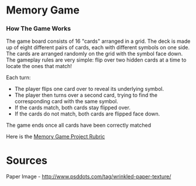# Memory Game

### How The Game Works
The game board consists of 16 "cards" arranged in a grid. The deck is made up of eight different pairs of cards, each with different symbols on one side. The cards are arranged randomly on the grid with the symbol face down. The gameplay rules are very simple: flip over two hidden cards at a time to locate the ones that match!

Each turn:
* The player flips one card over to reveal its underlying symbol.
* The player then turns over a second card, trying to find the corresponding card with the same symbol.
* If the cards match, both cards stay flipped over.
* If the cards do not match, both cards are flipped face down.

The game ends once all cards have been correctly matched

Here is the [Memory Game Project Rubric](https://review.udacity.com/#!/rubrics/591/view)

# Sources
Paper Image - http://www.psddots.com/tag/wrinkled-paper-texture/